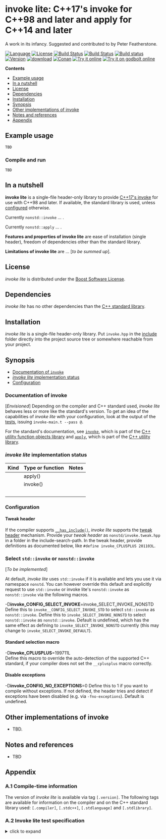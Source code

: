 # invoke lite: C++17's invoke for C++98 and later and apply for C++14 and later

A work in its infancy. Suggested and contributed to by Peter Featherstone.

[![Language](https://img.shields.io/badge/C%2B%2B-11/14/17/20-blue.svg)](https://en.wikipedia.org/wiki/C%2B%2B#Standardization) [![License](https://img.shields.io/badge/license-BSL-blue.svg)](https://opensource.org/licenses/BSL-1.0) [![Build Status](https://github.com/martinmoene/any-lite/actions/workflows/ci.yml/badge.svg)](https://github.com/martinmoene/any-lite/actions/workflows/ci.yml) [![Build Status](https://travis-ci.org/martinmoene/invoke-lite.svg?branch=master)](https://travis-ci.org/martinmoene/invoke-lite) [![Build status](https://ci.appveyor.com/api/projects/status/nrnbfhvvp39ex075?svg=true)](https://ci.appveyor.com/project/martinmoene/invoke-lite) [![Version](https://badge.fury.io/gh/martinmoene%2Finvoke-lite.svg)](https://github.com/martinmoene/invoke-lite/releases) [![download](https://img.shields.io/badge/latest-download-blue.svg)](https://raw.githubusercontent.com/martinmoene/invoke-lite/master/include/nonstd/invoke.hpp) [![Conan](https://img.shields.io/badge/on-conan-blue.svg)]() [![Try it online](https://img.shields.io/badge/on-wandbox-blue.svg)](https://wandbox.org/permlink/DiMxDuWYOiUMKsdj) [![Try it on godbolt online](https://img.shields.io/badge/on-godbolt-blue.svg)](https://godbolt.org/z/7dEz5r)

**Contents**  

- [Example usage](#example-usage)
- [In a nutshell](#in-a-nutshell)
- [License](#license)
- [Dependencies](#dependencies)
- [Installation](#installation)
- [Synopsis](#synopsis)
- [Other implementations of invoke](#other-implementations-of-invoke)
- [Notes and references](#notes-and-references)
- [Appendix](#appendix)

<!-- - [Reported to work with](#reported-to-work-with)
- [Building the tests](#building-the-tests) -->

## Example usage

```Cpp
TBD
```

### Compile and run

```Text
TBD
```

## In a nutshell

**invoke lite** is a single-file header-only library to provide [C++17's invoke](https://en.cppreference.com/w/cpp/thread/invoke) for use with C++98 and later. If available, the standard library is used, unless [configured](#configuration) otherwise.

Currently `nonstd::invoke` ... .

Currently `nonstd::apply` ... .

**Features and properties of invoke lite** are ease of installation (single header), freedom of dependencies other than the standard library.

**Limitations of invoke lite** are ... \[*to be summed up*\].

## License

*invoke lite* is distributed under the [Boost Software License](https://github.com/martinmoene/invoke-lite/blob/master/LICENSE.txt).

## Dependencies

*invoke lite* has no other dependencies than the [C++ standard library](http://en.cppreference.com/w/cpp/header).

## Installation

*invoke lite* is a single-file header-only library. Put `invoke.hpp` in the [include](include) folder directly into the project source tree or somewhere reachable from your project.

## Synopsis

- [Documentation of `invoke`](#documentation-of-invoke)
- [*invoke lite* implementation status](#invoke-lite-implementation-status)
- [Configuration](#configuration)

### Documentation of invoke

\[*Envisioned*\] Depending on the compiler and C++ standard used, *invoke lite* behaves less or more like the standard's version. To get an idea of the capabilities of *invoke lite* with your configuration, look at the output of the [tests](test/invoke.t.cpp), issuing `invoke-main.t --pass @`.

For the standard's documentation, see [`invoke`](https://en.cppreference.com/w/cpp/utility/functional/invoke), which is part of the [C++ utility function objects library](https://en.cppreference.com/w/cpp/utility/functional) and [`apply`](https://en.cppreference.com/w/cpp/utility/apply), which is part of the [C++ utility library](https://en.cppreference.com/w/cpp/utility).

### *invoke lite* implementation status

| Kind               | Type or function             | Notes |
|--------------------|------------------------------|-------|
| &nbsp;             | apply()  | &nbsp; |
| &nbsp;             | invoke() | &nbsp; |
| &nbsp;             | &nbsp; | &nbsp; |

### Configuration

#### Tweak header

If the compiler supports [`__has_include()`](https://en.cppreference.com/w/cpp/preprocessor/include), *invoke lite* supports the [tweak header](https://vector-of-bool.github.io/2020/10/04/lib-configuration.html) mechanism. Provide your *tweak header* as `nonstd/invoke.tweak.hpp` in a folder in the include-search-path. In the tweak header, provide definitions as documented below, like `#define invoke_CPLUSPLUS 201103L`.

### Select `std::invoke` or `nonstd::invoke`

\[*To be implemented*\]

At default, *invoke lite* uses `std::invoke` if it is available and lets you use it via namespace `nonstd`. You can however override this default and explicitly request to use `std::invoke` or invoke lite's `nonstd::invoke` as `nonstd::invoke` via the following macros.

-D<b>invoke\_CONFIG\_SELECT\_INVOKE</b>=invoke\_SELECT\_INVOKE\_NONSTD  
Define this to `invoke__CONFIG_SELECT_INVOKE_STD` to select `std::invoke` as `nonstd::invoke`. Define this to `invoke_SELECT_INVOKE_NONSTD` to select `nonstd::invoke` as `nonstd::invoke`. Default is undefined, which has the same effect as defining to `invoke_SELECT_INVOKE_NONSTD` currently (this may change to `invoke_SELECT_INVOKE_DEFAULT`).

#### Standard selection macro

\-D<b>invoke\_CPLUSPLUS</b>=199711L  
Define this macro to override the auto-detection of the supported C++ standard, if your compiler does not set the `__cplusplus` macro correctly.

#### Disable exceptions

-D<b>invoke_CONFIG_NO_EXCEPTIONS</b>=0
Define this to 1 if you want to compile without exceptions. If not defined, the header tries and detect if exceptions have been disabled (e.g. via `-fno-exceptions`). Default is undefined.

## Other implementations of invoke

- TBD.

## Notes and references

- TBD

## Appendix

<a id="a1"></a>
### A.1 Compile-time information

The version of *invoke lite* is available via tag `[.version]`. The following tags are available for information on the compiler and on the C++ standard library used: `[.compiler]`, `[.stdc++]`, `[.stdlanguage]` and `[.stdlibrary]`.

<a id="a2"></a>
### A.2 Invoke lite test specification

<details>
<summary>click to expand</summary>
<p>

```Text
invoke: ...
tweak header: Reads tweak header if supported [tweak]
```

</p>
</details>
